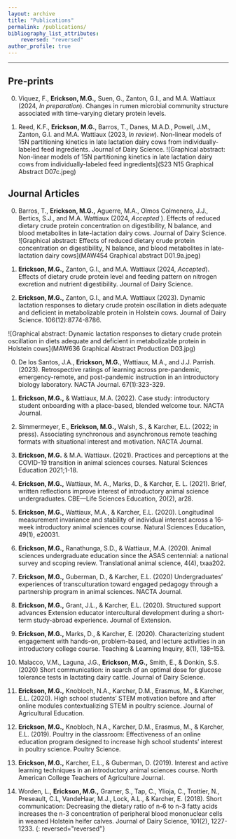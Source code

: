 ```yaml
---
layout: archive
title: "Publications"
permalink: /publications/
bibliography_list_attributes:
    reversed: "reversed"
author_profile: true
---
```


---
## Pre-prints

0. Viquez, F., **Erickson, M.G.,** Suen, G., Zanton, G.I., and M.A. Wattiaux (2024, *In preparation*). Changes in rumen microbial community structure associated with time-varying dietary protein levels. 

0. Reed, K.F., **Erickson, M.G.**, Barros, T., Danes, M.A.D., Powell, J.M., Zanton, G.I. and M.A. Wattiaux (2023, *In review*). Non-linear models of 15N partitioning kinetics in late lactation dairy cows from individually-labeled feed ingredients. Journal of Dairy Science.
![Graphical abstract:  Non-linear models of 15N partitioning kinetics in late lactation dairy cows from individually-labeled feed ingredients](S23 N15 Graphical Abstract D07c.jpeg)



## Journal Articles

0. Barros, T., **Erickson, M.G.,** Aguerre, M.A., Olmos Colmenero, J.J., Bertics, S.J., and M.A. Wattiaux (2024, *Accepted* ). Effects of reduced dietary crude protein concentration on digestibility, N balance, and blood metabolites in late-lactation dairy cows. Journal of Dairy Science.
![Graphical abstract:  Effects of reduced dietary crude protein concentration on digestibility, N balance, and blood metabolites in late-lactation dairy cows](MAW454 Graphical abstract D01.9a.jpeg)

0. **Erickson, M.G.,** Zanton, G.I., and M.A. Wattiaux (2024, *Accepted*). Effects of dietary crude protein level and feeding pattern on nitrogen excretion and nutrient digestibility. Journal of Dairy Science.

0. **Erickson, M.G.,** Zanton, G.I., and M.A. Wattiaux (2023). Dynamic lactation responses to dietary crude protein oscillation in diets adequate and deficient in metabolizable protein in Holstein cows. Journal of Dairy Science. 106(12):8774-8786. <a href = "https://doi.org/10.3168/jds.2023-23603"> <i class="fas fa-link"></i></a>

![Graphical abstract:  Dynamic lactation responses to dietary crude protein oscillation in diets adequate and deficient in metabolizable protein in Holstein cows](MAW636 Graphical Abstract Production D03.jpg)

0. De los Santos, J.A., **Erickson, M.G.**, Wattiaux, M.A., and J.J. Parrish. (2023). Retrospective ratings of learning across pre-pandemic, emergency-remote, and post-pandemic instruction in an introductory biology laboratory. NACTA Journal.  67(1):323-329. <a href = "https://doi.org/10.56103/nactaj.v67i1.123"> <i class="fas fa-link"></i></a>  

0. **Erickson, M.G.,** & Wattiaux, M.A. (2022). Case study:  introductory student onboarding with a place-based, blended welcome tour. NACTA Journal. <a href="https://www.researchgate.net/publication/362850929_Case_Study_Introductory_Student_Onboarding_With_a_Place-Based_Blended_Welcome_Tour"><i class="fas fa-link"></i></a>  

0. Simmermeyer, E., **Erickson, M.G.,**  Walsh, S., & Karcher, E.L. (2022; in press). Associating synchronous and asynchronous remote teaching formats with situational interest and motivation. NACTA Journal. <a href="https://www.researchgate.net/publication/362851020_Associating_Synchronous_and_Asynchronous_Remote_Teaching_Formats_with_Student_Situational_Interest_and_Motivation"><i class="fas fa-link"></i></a>  

0. **Erickson, M.G.**  & M.A. Wattiaux. (2021). Practices and perceptions at the COVID-19 transition in animal sciences courses. Natural Sciences Education 2021;1-18.
<a href="https://doi.org/10.1002/nse2.20039"><i class="fas fa-link"></i></a>  

0. **Erickson, M.G.,** Wattiaux, M. A., Marks, D., & Karcher, E. L. (2021). Brief, written reflections improve interest of introductory animal science undergraduates. CBE—Life Sciences Education, 20(2), ar28. <a href="https://doi.org/10.1002/nse2.20039"><i class="fas fa-link"></i></a>  

0. **Erickson, M.G.,** Wattiaux, M.A., & Karcher, E.L. (2020). Longitudinal measurement invariance and stability of individual interest across a 16‐week introductory animal sciences course. Natural Sciences Education, 49(1), e20031.  <a href="https://doi.org/10.1002/nse2.20031"><i class="fas fa-link"></i></a>

0. **Erickson, M.G.,**  Ranathunga, S.D., & Wattiaux, M.A. (2020). Animal sciences undergraduate education since the ASAS centennial: a national survey and scoping review. Translational animal science, 4(4), txaa202.   <a href="https://doi.org/10.1093/tas/txaa202"><i class="fas fa-link"></i></a>

0. **Erickson, M.G.,**  Guberman, D., & Karcher, E.L. (2020) Undergraduates’ experiences of transculturation toward engaged pedagogy through a partnership program in animal sciences. NACTA Journal. <a href="https://www.researchgate.net/publication/344890529_Undergraduates'_experiences_of_transculturation_toward_engaged_pedagogy_through_a_partnership_program_in_animal_sciences"> <i class="fas fa-link"></i></a> 

0. **Erickson, M.G.,**  Grant, J.L., & Karcher, E.L. (2020). Structured support advances Extension educator intercultural development during a short-term study-abroad experience. Journal of Extension.  <a href="https://tigerprints.clemson.edu/joe/vol58/iss4/12/"> <i class="fas fa-link"></i></a>

0. **Erickson, M.G.,**  Marks, D., & Karcher, E. (2020). Characterizing student engagement with hands-on, problem-based, and lecture activities in an introductory college course. Teaching & Learning Inquiry, 8(1), 138–153.  <a href="https://doi.org/10.20343/teachlearninqu.8.1.10"> <i class="fas fa-link"></i></a>

0. Malacco, V.M., Laguna, J.G., **Erickson, M.G.,** Smith, E., & Donkin, S.S. (2020) Short communication:  in search of an optimal dose for glucose tolerance tests in lactating dairy cattle. Journal of Dairy Science.  <a href="https://pubmed.ncbi.nlm.nih.gov/32475657/"> <i class="fas fa-link"></i></a>

0. **Erickson, M.G.,**  Knobloch, N.A., Karcher, D.M., Erasmus, M., & Karcher, E.L. (2020). High school students’ STEM motivation before and after online modules contextualizing STEM in poultry science. Journal of Agricultural Education.  <a href="https://www.researchgate.net/publication/343724993_High_School_Student_and_Teacher_Perceptions_of_an_Online_Learning_Experience_Integrating_STEM_and_Poultry_Science"> <i class="fas fa-link"></i></a> 

0. **Erickson, M.G.,** Knobloch, N.A., Karcher, D.M., Erasmus, M., & Karcher, E.L. (2019). Poultry in the classroom:  Effectiveness of an online education program designed to increase high school students’ interest in poultry science. Poultry Science. <a href="https://www.researchgate.net/publication/335468264_Poultry_in_the_classroom_effectiveness_of_an_online_poultry-science-based_education_program_for_high_school_STEM_instruction"> <i class="fas fa-link"></i></a>   

0. **Erickson, M.G.,**  Karcher, E.L., & Guberman, D. (2019). Interest and active learning techniques in an introductory animal sciences course. North American College Teachers of Agriculture Journal. <a href="https://www.researchgate.net/publication/343376853_Interest_and_Active_Learning_Techniques_in_an_Introductory_Animal_Science_Course
"> <i class="fas fa-link"></i></a>  

2. Worden, L., **Erickson, M.G.,** Gramer, S., Tap, C., Ylioja, C., Trottier, N., Preseault, C.L, VandeHaar, M.J., Lock, A.L., & Karcher, E. (2018). Short communication: Decreasing the dietary ratio of n-6 to n-3 fatty acids increases the n-3 concentration of peripheral blood mononuclear cells in weaned Holstein heifer calves. Journal of Dairy Science, 101(2), 1227-1233.  <a href="https://pubmed.ncbi.nlm.nih.gov/29174150/"> <i class="fas fa-link"></i></a> 
{: reversed="reversed"}
